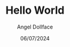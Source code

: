 ---
layout: "layouts/page.liquid"
title: "Hello World"
authorAvatar: "https://avatars.githubusercontent.com/u/112771657?v=4"
author: "Angel Dollface"
description: "My first blogpost on this site!"
date: "06/07/2024"
show: "true"
---